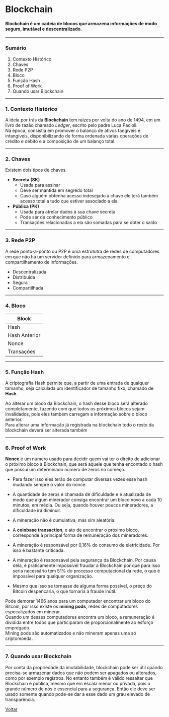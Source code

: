 # Blockchain

#### Blockchain é um cadeia de blocos que armazena informações de modo seguro, imutável e descentralizado.

---
### Sumário

1. Contexto Histórico
2. Chaves
3. Rede P2P
4. Bloco
5. Função Hash
6. Proof of Work
7. Quando usar Blockchain
   
---
### 1. Contexto Histórico
A ideia por trás da **Blockchain** tem raízes por volta do ano de 1494, em um livro de razão chamado _Ledger_, escrito pelo padre Luca Pacioli.  
Na época, consistia em promover o balanço de ativos tangíveis e intangíveis, disponibilizando de forma ordenada várias operações de crédito e débito e a composição de um balanço total.  

---
### 2. Chaves
Existem dois tipos de chaves.
* **Secreta (SK)** 
  * Usada para assinar
  * Deve ser mantida em segredo total
  * Caso alguém obtenha acesso indesejado à chave ele terá também acesso total a tudo que estiver associado a ela.
* **Pública (PK)**
  * Usada para atrelar dados à sua chave secreta
  * Pode ser de conhecimento público
  * Transações relacionadas a ela são somadas para se obter o saldo
  
---
### 3. Rede P2P

A rede ponto-a-ponto ou P2P é uma estrututra de redes de computadores em que não há um servidor definido para armazenamento e compartilhamento de informações.

* Descentralizada
* Distribuída
* Segura
* Compartilhada
  

---
### 4. Bloco

|    Block     |
|--------------|
| Hash         |
| Hash Anterior|
| Nonce        |
| Transações   |

---
### 5. Função Hash

A criptografia Hash permite que, a partir de uma entrada de qualquer tamanho, seja calculada um identificador de tamanho fixo, chamado de **Hash**.

Ao alterar um bloco da Blockchain, o hash desse bloco será alterado completamente, fazendo com que todos os próximos blocos sejam invalidados, pois eles também carregam a informação sobre o bloco anterior.  
Para alterar uma informação já registrada na blockchain todo o resto da blockchain deverá ser alterada também

---
### 6. Proof of Work

**Nonce** é um número usado para decidir quem vai ter o direito de adicionar o próximo bloco à Blockchain, que será aquele que tenha encontado o hash que possui um determinado número de zeros no começo.

* Para fazer isso eles terão de computar diversas vezes esse hash mudando sempre o valor do nonce.
* A quantidade de zeros é chamada de dificuldade e é atualizada de modo que algum minerador consiga encontrar um bloco novo a cada 10 minutos, em média. Ou seja, quando houver poucos mineradores, a dificuldade irá diminuir.

* A mineração não é cumulativa, mas sim aleatória.

* A **coinbase transaction**, o ato de encontrar o próximo bloco, corresponde à principal forma de remuneração dos mineradores.
  
* A mineração é responsável por 0,16% do consumo de eletricidade. Por isso é bastante criticada.
  
* A mineração é responsável pela segurança da Blockchain. Por causa dela, é praticamente impossível fraudar a Blockchain por que para isso seria necessário tem 51% do processo computacional da rede, o que é impossível para qualquer organização.

* Mesmo que isso se tornasse de alguma forma possível, o preço do Bitcoin despencaria, o que tornaria a fraude inútil.
  
Pode demorar 1466 anos para um computador encontrar um bloco do Bitcoin, por isso existe os **mining pods**, redes de computadores especalizados em minerar.  
Quando um desses computadores encontra um bloco, a remuneração é dividida entre todos que participaram de proporcionalmente ao esforço empregado.  
Mining pods são automatizados e não mineram apenas uma só criptomoeda.

---
### 7. Quando usar Blockchain

Por conta da propriedade da imutabilidade, blockchain pode ser útil quando precisa-se armazenar dados que não podem ser apagados ou alterados, como por exemplo registros. No entanto também é válido ressaltar que Blockchain é pública, mesmo que em escala menor ou privada, pois o grande número de nós é essencial para a segurança. Então ele deve ser usado somente quando pode-se dar a esse dado um grau elevado de transparência.

[Voltar](../../Readme.md)
